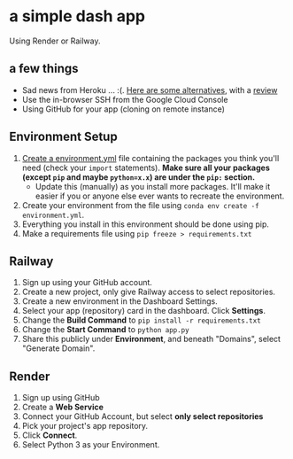 # a simple dash app

Using Render or Railway.

## a few things

- Sad news from Heroku ... :(. [Here are some alternatives](https://www.qovery.com/blog/heroku-discontinue-their-free-tier---what-are-the-top-3-best-alternatives), with a [review](https://nixsanctuary.com/best-paas-backend-hosting-heroku-vs-render-vs-flyio-vs-railwayapp/)
- Use the in-browser SSH from the Google Cloud Console
- Using GitHub for your app (cloning on remote instance)

## Environment Setup

1. [Create a environment.yml](https://conda.io/projects/conda/en/latest/user-guide/tasks/manage-environments.html#creating-an-environment-file-manually) file containing the packages you think you'll need (check your `import` statements). **Make sure all your packages (except `pip` and maybe `python=x.x`) are under the `pip:` section.**
   - Update this (manually) as you install more packages. It'll make it easier if you or anyone else ever wants to recreate the environment.
2. Create your environment from the file using `conda env create -f environment.yml`.
3. Everything you install in this environment should be done using pip.
4. Make a requirements file using `pip freeze > requirements.txt`

## Railway

1. Sign up using your GitHub account.
2. Create a new project, only give Railway access to select repositories.
3. Create a new environment in the Dashboard Settings.
4. Select your app (repository) card in the dashboard. Click **Settings**.
5. Change the **Build Command** to `pip install -r requirements.txt`
6. Change the **Start Command** to `python app.py`
7. Share this publicly under **Environment**, and beneath "Domains", select "Generate Domain".



## Render

1. Sign up using GitHub
2. Create a **Web Service**
3. Connect your GitHub Account, but select **only select repositories**
4. Pick your project's app repository.
5. Click **Connect**.
6. Select Python 3 as your Environment.